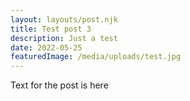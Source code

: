 ```yaml
---
layout: layouts/post.njk
title: Test post 3
description: Just a test
date: 2022-05-25
featuredImage: /media/uploads/test.jpg 
---
```


Text for the post is here